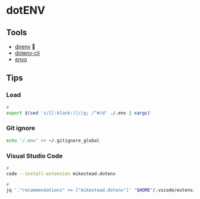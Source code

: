 # dotENV

<!--
DB_USERNAME filetype:env
-->

## Tools

- [direnv](/direnv.md) 🌟
- [dotenv-cli](/dotenv/dotenv-cli.md)
- [envo](/envo.md)

## Tips

### Load

```sh
#
export $(sed 's/[[:blank:]]//g; /^#/d' ./.env | xargs)
```

### Git ignore

```sh
echo '/.env' >> ~/.gitignore_global
```

### Visual Studio Code

```sh
#
code --install-extension mikestead.dotenv

#
jq '."recommendations" += ["mikestead.dotenv"]' "$HOME"/.vscode/extensions.json | sponge "$HOME"/.vscode/extensions.json
```
